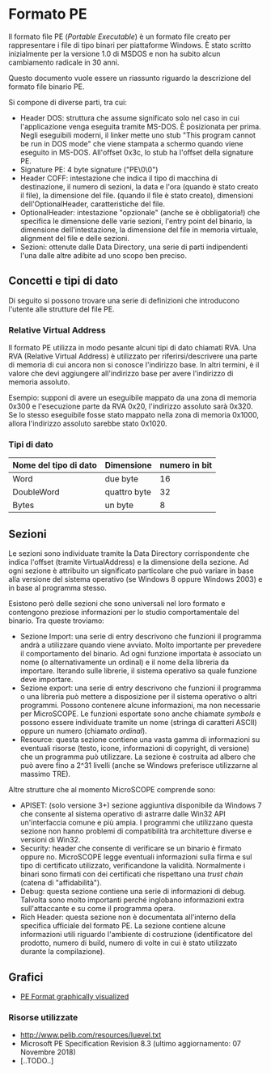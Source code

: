 # Formato PE

Il formato file PE (_Portable Executable_) è un formato file creato per rappresentare i file di tipo binari per piattaforme Windows. È stato scritto inizialmente per la versione 1.0 di MSDOS e non ha subito alcun cambiamento radicale in 30 anni.

Questo documento vuole essere un riassunto riguardo la descrizione del formato file binario PE.

Si compone di diverse parti, tra cui:

* Header DOS: struttura che assume significato solo nel caso in cui l'applicazione venga eseguita tramite MS-DOS. È posizionata per prima. Negli eseguibili moderni, il linker mette uno stub "This program cannot be run in DOS mode" che viene stampata a schermo quando viene eseguito in MS-DOS. All'offset 0x3c, lo stub ha l'offset della signature PE.
* Signature PE: 4 byte signature ("PE\0\0")
* Header COFF: intestazione che indica il tipo di macchina di destinazione, il numero di sezioni, la data e l'ora (quando è stato creato il file), la dimensione del file. (quando il file è stato creato), dimensioni dell'OptionalHeader, caratteristiche del file.
* OptionalHeader: intestazione "opzionale" (anche se è obbligatoria!) che specifica le dimensione delle varie sezioni, l'entry point del binario, la dimensione dell'intestazione, la dimensione del file in memoria virtuale, alignment del file e delle sezioni.
* Sezioni: ottenute dalle Data Directory, una serie di parti indipendenti l'una dalle altre adibite ad uno scopo ben preciso.

## Concetti e tipi di dato

Di seguito si possono trovare una serie di definizioni che introducono l'utente alle strutture del file PE.

### Relative Virtual Address

Il formato PE utilizza in modo pesante alcuni tipi di dato chiamati RVA. Una RVA (Relative Virtual Address) è utilizzato per riferirsi/descrivere una parte di memoria di cui ancora non si conosce l'indirizzo base. In altri termini, è il valore che devi aggiungere all'indirizzo base per avere l'indirizzo di memoria assoluto.

Esempio: supponi di avere un eseguibile mappato da una zona di memoria 0x300 e l'esecuzione parte da RVA 0x20, l'indirizzo assoluto sarà 0x320. Se lo stesso eseguibile fosse stato mappato nella zona di memoria 0x1000, allora l'indirizzo assoluto sarebbe stato 0x1020.

### Tipi di dato

Nome del tipo di dato | Dimensione | numero in bit
-- | -- | --
Word | due byte | 16
DoubleWord | quattro byte | 32
Bytes | un byte | 8

## Sezioni

Le sezioni sono individuate tramite la Data Directory corrispondente che indica l'offset (tramite VirtualAddress) e la dimensione della sezione. Ad ogni sezione è attribuito un significato particolare che può variare in base alla versione del sistema operativo (se Windows 8 oppure Windows 2003) e in base al programma stesso. 

Esistono però delle sezioni che sono universali nel loro formato e contengono preziose informazioni per lo studio comportamentale del binario. Tra queste troviamo:

* Sezione Import: una serie di entry descrivono che funzioni il programma andrà a utilizzare quando viene avviato. Molto importante per prevedere il comportamento del binario. Ad ogni funzione importata è associato un nome (o alternativamente un ordinal) e il nome della libreria da importare. Iterando sulle librerie, il sistema operativo sa quale funzione deve importare.
* Sezione export: una serie di entry descrivono che funzioni il programma o una libreria può mettere a disposizione per il sistema operativo o altri programmi. Possono contenere alcune informazioni, ma non necessarie per MicroSCOPE. Le funzioni esportate sono anche chiamate _symbols_ e possono essere individuate tramite un nome (stringa di caratteri ASCII) oppure un numero (chiamato _ordinal_).
* Resource: questa sezione contiene una vasta gamma di informazioni su eventuali risorse (testo, icone, informazioni di copyright, di versione) che un programma può utilizzare. La sezione è costruita ad albero che può avere fino a 2^31 livelli (anche se Windows preferisce utilizzarne al massimo TRE).

Altre strutture che al momento MicroSCOPE comprende sono:
* APISET: (solo versione 3+) sezione aggiuntiva disponibile da Windows 7 che consente al sistema operativo di astrarre dalle Win32 API un'interfaccia comune e più ampia. I programmi che utilizzano questa sezione non hanno problemi di compatibilità tra architetture diverse e versioni di Win32.
* Security: header che consente di verificare se un binario è firmato oppure no. MicroSCOPE legge eventuali informazioni sulla firma e sul tipo di certificato utilizzato, verificandone la validità. Normalmente i binari sono firmati con dei certificati che rispettano una _trust chain_ (catena di "affidabilità"). 
* Debug: questa sezione contiene una serie di informazioni di debug. Talvolta sono molto importanti perché inglobano informazioni extra sull'attaccante e su come il programma opera.
* Rich Header: questa sezione non è documentata all'interno della specifica ufficiale del formato PE. La sezione contiene alcune informazioni utili riguardo l'ambiente di costruzione (identificatore del prodotto, numero di build, numero di volte in cui è stato utilizzato durante la compilazione). 

## Grafici

* [PE Format graphically visualized](http://www.openrce.org/reference_library/files/reference/PE%20Format.pdf)

### Risorse utilizzate

* http://www.pelib.com/resources/luevel.txt
* Microsoft PE Specification Revision 8.3 (ultimo aggiornamento: 07 Novembre 2018)
* [..TODO..]